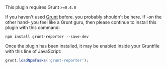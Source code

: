 This plugin requires Grunt `>=0.4.0`

If you haven't used [Grunt](http://gruntjs.com/) before, you probably shouldn't be here. If -on the other hand- you feel like a Grunt guru, then please continue to install this plugin with this command:

```shell
npm install grunt-reporter --save-dev
```

Once the plugin has been installed, it may be enabled inside your Gruntfile with this line of JavaScript:

```js
grunt.loadNpmTasks('grunt-reporter');
```